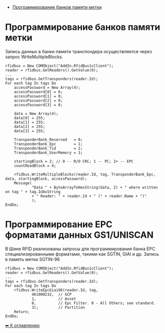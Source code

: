 * [Программирование банков памяти метки](#WriteMultipleBlocks)

<a name="WriteMultipleBlocks"></a>Программирование банков памяти метки
====================================
Запись данных в банки памяти транспондера осуществляется через запрос WriteMultipleBlocks.

```delphi
rfidbus = New COMObject("AddIn.RfidBus1cClient");
reader = rfidbus.GetReaders().GetValue(0);
...
tags = rfidbus.GetTransponders(reader.Id);
For each tag In tags Do
    accessPassword = New Array(4);
    accessPassword[0] = 0;
    accessPassword[1] = 0;
    accessPassword[2] = 0;
    accessPassword[3] = 0;

    data = New Array(4);
    data[0] = 255;
    data[1] = 255;
    data[2] = 255;
    data[3] = 255;

    TransponderBank_Reserved   = 0;
    TransponderBank_Epc        = 1;
    TransponderBank_Tid        = 2;
    TransponderBank_UserMemory = 3;

    startingBlock = 2; // 0 -- R/O CRC; 1 -- PC; 2+ -- EPC
    countReadBlock = 4;

    rfidbus.WriteMultipleBlocks(reader.Id, tag, TransponderBank_Epc, data, startingBlock, accessPassword);
    Message(
            "Data " + ByteArrayToHexString(data, 2) + " where written on tag " + tag.IdAsString
            + " Reader: " + reader.Id + " (" + reader.Name + ")"
            );
EndDo;
```

<a name="WriteEpc"></a>Программирование EPC форматами данных GS1/UNISCAN
=================================================
В Шине RFID реализованы запросы для программирования банка EPC специализированными форматами, такими как SGTIN, GIAI и др.
Запись в память метки SGTIN-96

```delphi
rfidbus = New COMObject("AddIn.RfidBus1cClient");
reader = rfidbus.GetReaders().GetValue(0);
...
tags = rfidbus.GetTransponders(reader.Id);
For each tag In tags Do
    rfidbus.WriteEpcGiai96(reader.Id, tag,
            461000232,	// GCP
            1,			// Asset
            0, 			// Epc Filter. 0 - All Others; see standard.
            3);			// Partition
    Return;
EndDo;
```

[⬅ К оглавлению](../README.md)
